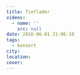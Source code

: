 ```yaml
---
title: Tieflader
videos:
  - name: ''
    src: null
date: 2016-06-01 21:06:19
tags:
  - konzert
city:
location:
cover:
---
```

